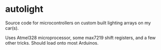 # autolight
Source code for microcontrollers on custom built lighting arrays on my car(s).

Uses Atmel328 microprocessor, some max7219 shift registers, and a few other tricks. Should load onto most Arduinos.
